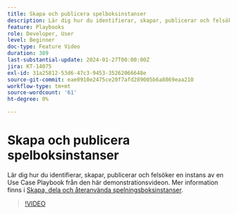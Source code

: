 ```yaml
---
title: Skapa och publicera spelboksinstanser
description: Lär dig hur du identifierar, skapar, publicerar och felsöker en instans av en Use Case Playbook från den här demonstrationsvideon.
feature: Playbooks
role: Developer, User
level: Beginner
doc-type: Feature Video
duration: 389
last-substantial-update: 2024-01-27T00:00:00Z
jira: KT-14075
exl-id: 31a25812-53d6-47c3-9453-35262066648e
source-git-commit: eae0910e2475ce20f7afd289005b6a8869eaa210
workflow-type: tm+mt
source-wordcount: '61'
ht-degree: 0%

---
```


# Skapa och publicera spelboksinstanser

Lär dig hur du identifierar, skapar, publicerar och felsöker en instans av en Use Case Playbook från den här demonstrationsvideon. Mer information finns i [Skapa, dela och återanvända spelningsboksinstanser](https://experienceleague.adobe.com/docs/experience-platform/use-case-playbooks/playbooks/create-share-reuse.html).

>[!VIDEO](https://video.tv.adobe.com/v/3427058/?learn=on)
